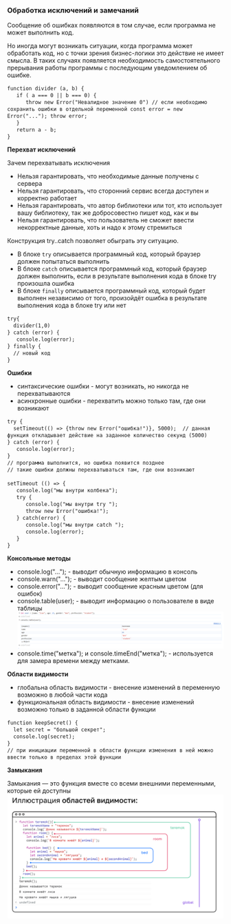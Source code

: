 ### Обработка исключений и замечаний

Сообщение об ошибках появляются в том случае, если программа не может выполнить код.

Но иногда могут возникать ситуации, когда программа может обработать код, но с точки зрения бизнес-логики это действие не имеет смысла.
В таких случаях появляется необходимость самостоятельного прерывания работы программы с последующим уведомлением об ошибке.

```
function divider (a, b) {
   if ( a === 0 || b === 0) {
      throw new Error("Невалидное значение 0") // если необходимо сохранить ошибки в отдельной переменной const error = new Error("..."); throw error;
   }
   return a - b;
}

```
**Перехват исключений**

Зачем перехватывать исключения
* Нельзя гарантировать, что необходимые данные получены с сервера
* Нельзя гарантировать, что сторонний сервис всегда доступен и корректно работает
* Нельзя гарантировать, что автор библиотеки или тот, кто использует вашу библиотеку, так же добросовестно пишет код, как и вы
* Нельзя гарантировать, что пользователь не сможет ввести некорректные данные, хоть и надо к этому стремиться

Конструкция try..catch позволяет обыграть эту ситуацию.
 * В блоке ```try``` описывается программный код, который браузер должен попытаться выполнить
 * В блоке ```catch``` описывается программный код, который браузер должен выполнить, если в результате выполнения кода в блоке try произошла ошибка
 * В блоке ```finally``` описывается программный код, который будет выполнен независимо от того, произойдёт ошибка в результате выполнения кода в блоке try или нет
   
```
try{
  divider(1,0) 
} catch (error) {
   console.log(error);
} finally {
  // новый код
}

```
**Ошибки**
* синтаксические ошибки - могут возникать, но никогда не перехватываются
* асинхронные ошибки - перехватить можно только там, где они возникают
```
try {
  setTimeout(() => {throw new Error("ошибка!")}, 5000);  // данная функция откладывает действие на заданное количество секунд (5000)
} catch (error) {
   console.log(error);
}
// программа выполнится, но ошибка появится позднее
// такие ошибки должны перехватываться там, где они возникают

setTimeout (() => {
   console.log("мы внутри колбека");
   try {
      console.log("мы внутри try ");
      throw new Error("ошибка!");
   } catch(error) {
      console.log("мы внутри catch ");
      console.log(error);
   }
}
```
**Консольные методы**
* console.log("..."); - выводит обычную информацию в консоль
* console.warn("..."); - выводит сообщение желтым цветом
* console.error("..."); - выводит сообщение красным цветом (для ошибок)
* console.table(user); - выводит информацию о пользователе в виде таблицы
![img.png](img.png)
* console.time("метка"); и console.timeEnd("метка"); - используется для замера времени между метками.

**Области видимости**
* глобальна область видимости - внесение изменений в переменную возможно в любой части кода
* функциональная область видимости - внесение изменений возможно только в заданной области функции
```
function keepSecret() {
  let secret = "большой секрет";
  console.log(secret);
}
// при инициации переменной в области функции изменения в ней можно ввести только в пределах этой функции
```

**Замыкания**

Замыкания — это функция вместе со всеми внешними переменными, которые ей доступны
![img_2.png](img_2.png)